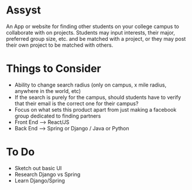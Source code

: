# Assyst


An App or website for finding other students on your college campus to collaborate with on projects. Students may input interests, their major, preferred group size, etc. and be matched with a project, or they may post their own project to be matched with others.

# Things to Consider
- Ability to change search radius (only on campus, x mile radius, anywhere in the world, etc)
- If the search is purely for the campus, should students have to verify that their email is the correct one for their campus?
- Focus on what sets this product apart from just making a facebook group dedicated to finding partners
- Front End --> React/JS
- Back End --> Spring or Django / Java or Python

# To Do
- Sketch out basic UI
- Research Django vs Spring
- Learn Django/Spring
